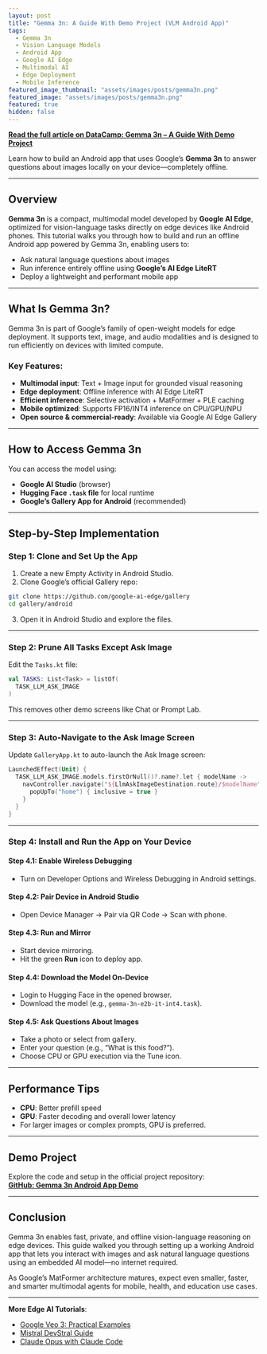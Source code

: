 ```yaml
---
layout: post
title: "Gemma 3n: A Guide With Demo Project (VLM Android App)"
tags:
  - Gemma 3n
  - Vision Language Models
  - Android App
  - Google AI Edge
  - Multimodal AI
  - Edge Deployment
  - Mobile Inference
featured_image_thumbnail: "assets/images/posts/gemma3n.png"
featured_image: "assets/images/posts/gemma3n.png"
featured: true
hidden: false
---
```


**[Read the full article on DataCamp: Gemma 3n – A Guide With Demo Project](https://www.datacamp.com/tutorial/gemma-3n)**

Learn how to build an Android app that uses Google’s **Gemma 3n** to answer questions about images locally on your device—completely offline.

---

## Overview

**Gemma 3n** is a compact, multimodal model developed by **Google AI Edge**, optimized for vision-language tasks directly on edge devices like Android phones. This tutorial walks you through how to build and run an offline Android app powered by Gemma 3n, enabling users to:

- Ask natural language questions about images
- Run inference entirely offline using **Google’s AI Edge LiteRT**
- Deploy a lightweight and performant mobile app

---

## What Is Gemma 3n?

Gemma 3n is part of Google’s family of open-weight models for edge deployment. It supports text, image, and audio modalities and is designed to run efficiently on devices with limited compute.

### Key Features:
- **Multimodal input**: Text + Image input for grounded visual reasoning
- **Edge deployment**: Offline inference with AI Edge LiteRT
- **Efficient inference**: Selective activation + MatFormer + PLE caching
- **Mobile optimized**: Supports FP16/INT4 inference on CPU/GPU/NPU
- **Open source & commercial-ready**: Available via Google AI Edge Gallery

---

## How to Access Gemma 3n

You can access the model using:
- **Google AI Studio** (browser)
- **Hugging Face `.task` file** for local runtime
- **Google’s Gallery App for Android** (recommended)

---

## Step-by-Step Implementation

### Step 1: Clone and Set Up the App

1. Create a new Empty Activity in Android Studio.
2. Clone Google’s official Gallery repo:

```bash
git clone https://github.com/google-ai-edge/gallery
cd gallery/android
```

3. Open it in Android Studio and explore the files.

---

### Step 2: Prune All Tasks Except Ask Image

Edit the `Tasks.kt` file:

```kotlin
val TASKS: List<Task> = listOf(
  TASK_LLM_ASK_IMAGE
)
```

This removes other demo screens like Chat or Prompt Lab.

---

### Step 3: Auto-Navigate to the Ask Image Screen

Update `GalleryApp.kt` to auto-launch the Ask Image screen:

```kotlin
LaunchedEffect(Unit) {
  TASK_LLM_ASK_IMAGE.models.firstOrNull()?.name?.let { modelName ->
    navController.navigate("${LlmAskImageDestination.route}/$modelName") {
      popUpTo("home") { inclusive = true }
    }
  }
}
```

---

### Step 4: Install and Run the App on Your Device

#### Step 4.1: Enable Wireless Debugging

- Turn on Developer Options and Wireless Debugging in Android settings.

#### Step 4.2: Pair Device in Android Studio

- Open Device Manager → Pair via QR Code → Scan with phone.

#### Step 4.3: Run and Mirror

- Start device mirroring.
- Hit the green **Run** icon to deploy app.

#### Step 4.4: Download the Model On-Device

- Login to Hugging Face in the opened browser.
- Download the model (e.g., `gemma-3n-e2b-it-int4.task`).

#### Step 4.5: Ask Questions About Images

- Take a photo or select from gallery.
- Enter your question (e.g., “What is this food?”).
- Choose CPU or GPU execution via the Tune icon.

---

## Performance Tips

- **CPU**: Better prefill speed
- **GPU**: Faster decoding and overall lower latency
- For larger images or complex prompts, GPU is preferred.

---

## Demo Project

Explore the code and setup in the official project repository:  
**[GitHub: Gemma 3n Android App Demo](https://github.com/google-ai-edge/gallery)**

---

## Conclusion

Gemma 3n enables fast, private, and offline vision-language reasoning on edge devices. This guide walked you through setting up a working Android app that lets you interact with images and ask natural language questions using an embedded AI model—no internet required.

As Google’s MatFormer architecture matures, expect even smaller, faster, and smarter multimodal agents for mobile, health, and education use cases.

---

**More Edge AI Tutorials**:
- [Google Veo 3: Practical Examples](https://www.datacamp.com/tutorial/veo-3)
- [Mistral DevStral Guide](https://www.datacamp.com/tutorial/devstral)
- [Claude Opus with Claude Code](https://www.datacamp.com/tutorial/claude-opus)


